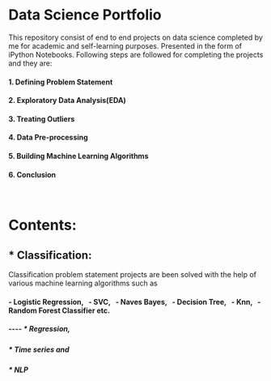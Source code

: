 # Data Science Portfolio
This repository consist of end to end projects on data science completed by me for academic and self-learning purposes. Presented in the form of iPython Notebooks. Following steps are followed for completing the projects and they are:
#### 1. Defining Problem Statement
#### 2. Exploratory Data Analysis(EDA) 
#### 3. Treating Outliers
#### 4. Data Pre-processing
#### 5. Building Machine Learning Algorithms 
#### 6. Conclusion
&nbsp;
&nbsp;
# Contents:
## * Classification:
Classification problem statement projects are been solved with the help of various machine learning algorithms such as
#### - Logistic Regression, &nbsp; - SVC, &nbsp; - Naves Bayes, &nbsp; - Decision Tree, &nbsp; - Knn, &nbsp; - Random Forest Classifier etc.
##### ---- * Regression,
##### * Time series and 
##### * NLP
